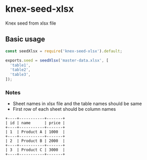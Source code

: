 # knex-seed-xlsx
Knex seed from xlsx file

## Basic usage
```js
const seedXlsx = require('knex-seed-xlsx').default;

exports.seed = seedXlsx('master-data.xlsx', [
  'table1',
  'table2',
  'table3',
]);
```

### Notes
- Sheet names in xlsx file and the table names should be same
- First row of each sheet should be column names

```
+----+-----------+-------+
| id | name      | price |
+----+-----------+-------+
| 1  | Product A | 1000  |
+----+-----------+-------+
| 2  | Product B | 2000  |
+----+-----------+-------+
| 3  | Product C | 3000  |
+----+-----------+-------+
```
